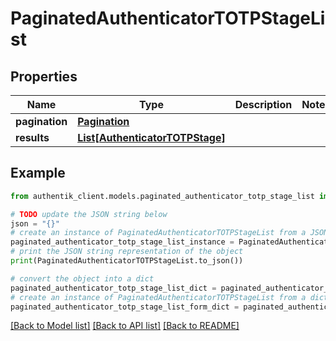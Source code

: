 # PaginatedAuthenticatorTOTPStageList


## Properties

Name | Type | Description | Notes
------------ | ------------- | ------------- | -------------
**pagination** | [**Pagination**](Pagination.md) |  | 
**results** | [**List[AuthenticatorTOTPStage]**](AuthenticatorTOTPStage.md) |  | 

## Example

```python
from authentik_client.models.paginated_authenticator_totp_stage_list import PaginatedAuthenticatorTOTPStageList

# TODO update the JSON string below
json = "{}"
# create an instance of PaginatedAuthenticatorTOTPStageList from a JSON string
paginated_authenticator_totp_stage_list_instance = PaginatedAuthenticatorTOTPStageList.from_json(json)
# print the JSON string representation of the object
print(PaginatedAuthenticatorTOTPStageList.to_json())

# convert the object into a dict
paginated_authenticator_totp_stage_list_dict = paginated_authenticator_totp_stage_list_instance.to_dict()
# create an instance of PaginatedAuthenticatorTOTPStageList from a dict
paginated_authenticator_totp_stage_list_form_dict = paginated_authenticator_totp_stage_list.from_dict(paginated_authenticator_totp_stage_list_dict)
```
[[Back to Model list]](../README.md#documentation-for-models) [[Back to API list]](../README.md#documentation-for-api-endpoints) [[Back to README]](../README.md)


